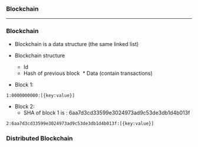 ### Blockchain


--------------------------------------------------------------------

### Blockchain
* Blockchain is a data structure (the same linked list)
* Blockchain structure
  * Id
  * Hash of previous block
  * Data (contain transactions)
 
* Block 1: 

```
1:0000000000:[{key:value}]
```

* Block 2: 
  * SHA of block 1 is : 6aa7d3cd33599e3024973ad9c53de3db1d4b013f

```
2:6aa7d3cd33599e3024973ad9c53de3db1d4b013f:[{key:value}]
```

### Distributed Blockchain
